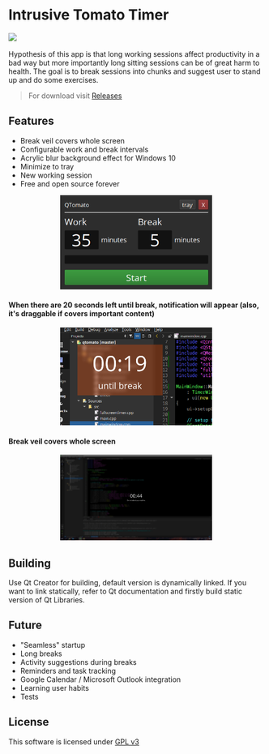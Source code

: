 # Intrusive Tomato Timer
![](https://img.shields.io/github/downloads/modbrin/intrusive-tomato-qt/total)


Hypothesis of this app is that long working sessions affect productivity in a bad way but more importantly long sitting sessions can be of great harm to health. The goal is to break sessions into chunks and suggest user to stand up and do some exercises.

> For download visit [Releases](https://github.com/modbrin/intrusive-tomato-qt/releases)

## Features
+ Break veil covers whole screen
+ Configurable work and break intervals
+ Acrylic blur background effect for Windows 10
+ Minimize to tray
+ New working session
+ Free and open source forever

<p align="center">
	<img src="./misc/screenshots/app_startup.png" alt="app_startup" width="300"/>
</p>

#### When there are 20 seconds left until break, notification will appear (also, it's draggable if covers important content)
<p align="center">
	<img src="./misc/screenshots/notification.png" alt="app_startup" width="300"/>
</p>

#### Break veil covers whole screen
<p align="center">
	<img src="./misc/screenshots/fullscreen.png" alt="app_startup" width="300"/>
</p>

## Building
Use Qt Creator for building, default version is dynamically linked. If you want to link statically, refer to Qt documentation and firstly build static version of Qt Libraries.

## Future
+ "Seamless" startup
+ Long breaks
+ Activity suggestions during breaks
+ Reminders and task tracking
+ Google Calendar / Microsoft Outlook integration
+ Learning user habits
+ Tests

## License
This software is licensed under [GPL v3](LICENSE)

